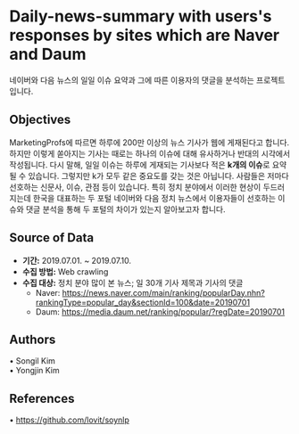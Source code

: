 # Daily-news-summary with users's responses by sites which are Naver and Daum
네이버와 다음 뉴스의 일일 이슈 요약과 그에 따른 이용자의 댓글을 분석하는 프로젝트입니다.
 
 
 ## Objectives
 MarketingProfs에 따르면 하루에 200만 이상의 뉴스 기사가 웹에 게재된다고 합니다. 하지만 이렇게 쏟아지는 기사는 때로는 하나의 이슈에 대해 유사하거나 반대의 시각에서 작성됩니다. 다시 말해, 일일 이슈는 하루에 게재되는 기사보다 적은 **k개의 이슈**로 요약될 수 있습니다. 그렇지만 k가 모두 같은 중요도를 갖는 것은 아닙니다. 사람들은 저마다 선호하는 신문사, 이슈, 관점 등이 있습니다. 특히 정치 분야에서 이러한 현상이 두드러지는데 한국을 대표하는 두 포털 네이버와 다음 정치 뉴스에서 이용자들이 선호하는 이슈와 댓글 분석을 통해 두 포털의 차이가 있는지 알아보고자 합니다.
 
 
 ## Source of Data
 * __기간:__ 2019.07.01. ~ 2019.07.10.
 * __수집 방법:__ Web crawling
 * __수집 대상:__ 정치 분야 많이 본 뉴스; 일 30개 기사 제목과 기사의 댓글
     * Naver: https://news.naver.com/main/ranking/popularDay.nhn?rankingType=popular_day&sectionId=100&date=20190701  
     * Daum: https://media.daum.net/ranking/popular/?regDate=20190701 
     
 ## 
 
 ## Authors
 • Songil Kim  
 • Yongjin Kim
 
 ## References
 • https://github.com/lovit/soynlp
